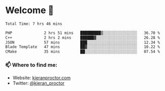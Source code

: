 # Welcome 🦘

<!--START_SECTION:waka-->

```txt
Total Time: 7 hrs 46 mins

PHP              2 hrs 51 mins   █████████▒░░░░░░░░░░░░░░░   36.70 %
C++              2 hrs 2 mins    ██████▓░░░░░░░░░░░░░░░░░░   26.28 %
JSON             57 mins         ███░░░░░░░░░░░░░░░░░░░░░░   12.34 %
Blade Template   47 mins         ██▓░░░░░░░░░░░░░░░░░░░░░░   10.22 %
CMake            35 mins         ██░░░░░░░░░░░░░░░░░░░░░░░   07.54 %
```

<!--END_SECTION:waka-->

### 📫 Where to find me:

-   Website: [kieranproctor.com](https://kieranproctor.com/)
-   Twitter: [@kieran_proctor](https://twitter.com/kieran_proctor)
